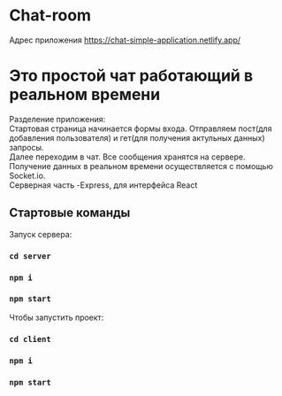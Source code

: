 # Chat-room
Адрес приложения https://chat-simple-application.netlify.app/
# Это простой чат работающий в реальном времени

Разделение приложения:  
Стартовая страница начинается формы входа. Отправляем пост(для добавления пользователя) и гет(для получения актульных данных) запросы.  
Далее переходим в чат. Все сообщения хранятся на сервере. Получение данных в реальном времени осуществляется с помощью Socket.io.  
Серверная часть -Express, для интерфейса React  

## Стартовые команды

Запуск сервера:
### `cd server`
### `npm i`
### `npm start`  


Чтобы запустить проект:
### `cd client`
### `npm i`
### `npm start`  
